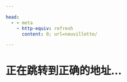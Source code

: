 ```yaml
---

head:
  - - meta
    - http-equiv: refresh
      content: 0; url=neuvillette/

---
```


# 正在跳转到正确的地址...